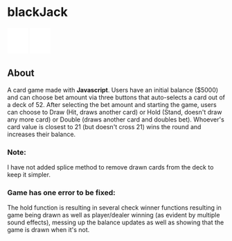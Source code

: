 # **blackJack**

![Alt text](./logo.svg)
<img src="logo.svg">

## About

A card game made with **Javascript**. Users have an initial balance ($5000) and can choose bet amount via three buttons that auto-selects a card out of a deck of 52. After selecting the bet amount and starting the game, users can choose to Draw (Hit, draws another card) or Hold (Stand, doesn't draw any more card) or Double (draws another card and doubles bet). Whoever's card value is closest to 21 (but doesn't cross 21) wins the round and increases their balance.

### Note:

I have not added splice method to remove drawn cards from the deck to keep it simpler.

### Game has one error to be fixed:

The hold function is resulting in several check winner functions resulting in game being drawn as well as player/dealer winning (as evident by multiple sound effects), messing up the balance updates as well as showing that the game is drawn when it's not.

